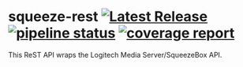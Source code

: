 # squeeze-rest [![Latest Release](https://gitlab.com/OldIronHorse/squeeze-rest/-/badges/release.svg)](https://gitlab.com/OldIronHorse/squeeze-rest/-/releases) [![pipeline status](https://gitlab.com/OldIronHorse/squeeze-rest/badges/master/pipeline.svg)](https://gitlab.com/OldIronHorse/squeeze-rest/-/commits/master) [![coverage report](https://gitlab.com/OldIronHorse/squeeze-rest/badges/master/coverage.svg)](https://gitlab.com/OldIronHorse/squeeze-rest/-/commits/master) 

This ReST API wraps the Logitech Media Server/SqueezeBox API.
